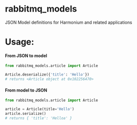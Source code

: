 # rabbitmq_models
JSON Model definitions for Harmonium and related applications

# Usage:

#### From JSON to model
```python
from rabbitmq_models.article import Article

Article.deserialize({'title': 'Hello'})
# returns <Article object at 0x102256470>
```

#### From model to JSON
```python
from rabbitmq_models.article import Article

article = Article(title='Hello')
article.serialize()
# returns { 'title': 'Helloa' }
```
